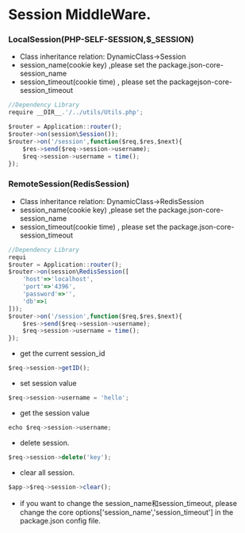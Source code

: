 # Session MiddleWare.
### LocalSession(PHP-SELF-SESSION,$_SESSION)
* Class inheritance relation: DynamicClass->Session
* session_name(cookie key) ,please set the package.json-core-session_name
* session_timeout(cookie time) , please set the packagejson-core-session_timeout
```javascript
//Dependency Library
require __DIR__.'/../utils/Utils.php';

$router = Application::router();
$router->on(session\Session());
$router->on('/session',function($req,$res,$next){
    $res->send($req->session->username);
    $req->session->username = time();
});

```
### RemoteSession(RedisSession)
* Class inheritance relation: DynamicClass->RedisSession
* session_name(cookie key) ,please set the package.json-core-session_name
* session_timeout(cookie time) , please set the package.json-core-session_timeout
```javascript
//Dependency Library
requi
$router = Application::router();
$router->on(session\RedisSession([
    'host'=>'localhost',
    'port'=>'4396',
    'password'=>'',
    'db'=>1
]));
$router->on('/session',function($req,$res,$next){
    $res->send($req->session->username);
    $req->session->username = time();
});

```
* get the current session_id
```javascript
$req->session->getID();
```
* set session value
```javascript
$req->session->username = 'hello';
```
* get the session value
```javascript
echo $req->session->username;
```
* delete session.
```javascript
$req->session->delete('key');
```
* clear all session.
```javascript
$app->$req->session->clear();
```
* if you want to change the session_name和session_timeout, please change the core options['session_name','session_timeout'] in the package.json config file.